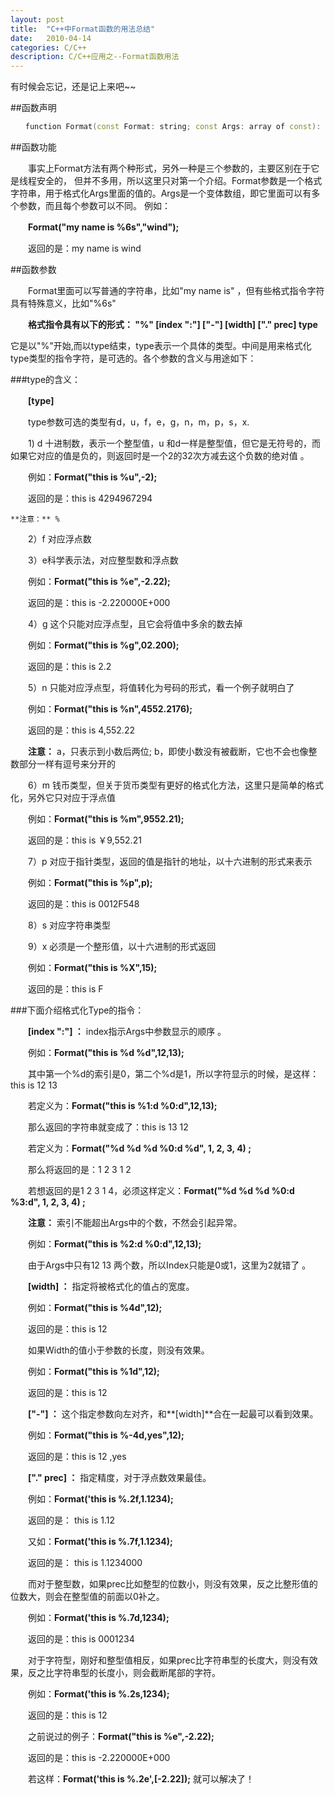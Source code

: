 ```yaml
---
layout: post
title:  "C++中Format函数的用法总结"
date:   2010-04-14
categories: C/C++
description: C/C++应用之--Format函数用法
---
```


有时候会忘记，还是记上来吧~~

##函数声明

```c++
　　function Format(const Format: string; const Args: array of const): string; overload;
```

##函数功能

　　事实上Format方法有两个种形式，另外一种是三个参数的，主要区别在于它是线程安全的， 但并不多用，所以这里只对第一个介绍。Format参数是一个格式字符串，用于格式化Args里面的值的。Args是一个变体数组，即它里面可以有多个参数，而且每个参数可以不同。 例如：

　　**Format("my name is %6s","wind");**

　　返回的是：my name is wind

##函数参数

　　Format里面可以写普通的字符串，比如"my name is" ，但有些格式指令字符具有特殊意义，比如"%6s"

　　**格式指令具有以下的形式： "%" [index ":"] ["-"] [width] ["." prec] type**

它是以"%"开始,而以type结束，type表示一个具体的类型。中间是用来格式化type类型的指令字符，是可选的。各个参数的含义与用途如下：

###type的含义：

　　**[type]**

　　type参数可选的类型有d，u，f，e，g，n，m，p，s，x.

　　1) d 十进制数，表示一个整型值，u 和d一样是整型值，但它是无符号的，而如果它对应的值是负的，则返回时是一个2的32次方减去这个负数的绝对值 。

　　例如：**Format("this is %u",-2);**

　　返回的是：this is 4294967294

    **注意：** %

　　2）f 对应浮点数

　　3）e科学表示法，对应整型数和浮点数

　　例如：**Format("this is %e",-2.22);**

　　返回的是：this is -2.220000E+000

　　4）g 这个只能对应浮点型，且它会将值中多余的数去掉

　　例如：**Format("this is %g",02.200);**

　　返回的是：this is 2.2

　　5）n 只能对应浮点型，将值转化为号码的形式，看一个例子就明白了

　　例如：**Format("this is %n",4552.2176);**

　　返回的是：this is 4,552.22

　　**注意：** a，只表示到小数后两位; b，即使小数没有被截断，它也不会也像整数部分一样有逗号来分开的

　　6）m 钱币类型，但关于货币类型有更好的格式化方法，这里只是简单的格式化，另外它只对应于浮点值

　　例如：**Format("this is %m",9552.21);**

　　返回的是：this is ￥9,552.21

　　7）p 对应于指针类型，返回的值是指针的地址，以十六进制的形式来表示

　　例如：**Format("this is %p",p);**

　　返回的是：this is 0012F548

　　8）s 对应字符串类型

　　9）x 必须是一个整形值，以十六进制的形式返回

　　例如：**Format("this is %X",15);**

　　返回的是：this is F

###下面介绍格式化Type的指令：

　　**[index ":"] ：** index指示Args中参数显示的顺序 。

　　例如：**Format("this is %d %d",12,13);**

　　其中第一个%d的索引是0，第二个%d是1，所以字符显示的时候，是这样：this is 12 13

　　若定义为：**Format("this is %1:d %0:d",12,13);**

　　那么返回的字符串就变成了：this is 13 12

　　若定义为：**Format("%d %d %d %0:d %d", 1, 2, 3, 4) ;**

　　那么将返回的是：1 2 3 1 2

　　若想返回的是1 2 3 1 4，必须这样定义：**Format("%d %d %d %0:d %3:d", 1, 2, 3, 4) ;**

　　**注意：** 索引不能超出Args中的个数，不然会引起异常。

　　例如：**Format("this is %2:d %0:d",12,13);**

　　由于Args中只有12 13 两个数，所以Index只能是0或1，这里为2就错了 。

　　**[width] ：** 指定将被格式化的值占的宽度。

　　例如：**Format("this is %4d",12);**

　　返回的是：this is 12

　　如果Width的值小于参数的长度，则没有效果。

　　例如：**Format("this is %1d",12);**

　　返回的是：this is 12

　　**["-"] ：** 这个指定参数向左对齐，和**[width]**合在一起最可以看到效果。

　　例如：**Format("this is %-4d,yes",12);**

　　返回的是：this is 12 ,yes

　　**["." prec] ：** 指定精度，对于浮点数效果最佳。

　　例如：**Format('this is %.2f,1.1234);**

　　返回的是： this is 1.12

　　又如：**Format('this is %.7f,1.1234);**

　　返回的是： this is 1.1234000

　　而对于整型数，如果prec比如整型的位数小，则没有效果，反之比整形值的位数大，则会在整型值的前面以0补之。

　　例如：**Format('this is %.7d,1234);**

　　返回的是：this is 0001234

　　对于字符型，刚好和整型值相反，如果prec比字符串型的长度大，则没有效果，反之比字符串型的长度小，则会截断尾部的字符。

　　例如：**Format('this is %.2s,1234);**

　　返回的是：this is 12

　　之前说过的例子：**Format("this is %e",-2.22);**

　　返回的是：this is -2.220000E+000

　　若这样：**Format('this is %.2e',[-2.22]);** 就可以解决了！
